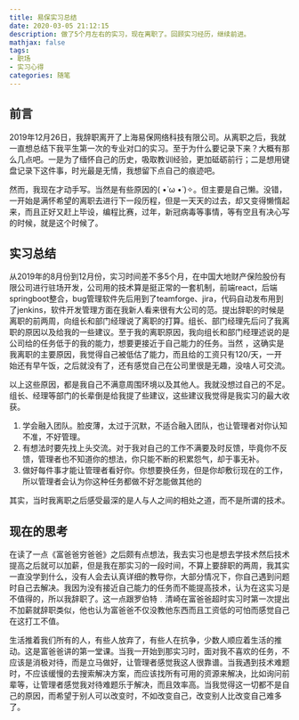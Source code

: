 ```yaml
---
title: 易保实习总结
date: 2020-03-05 21:12:15
description: 做了5个月左右的实习，现在离职了。回顾实习经历，继续前进。
mathjax: false
tags:
- 职场
- 实习心得
categories: 随笔
---
```

## 前言

2019年12月26日，我辞职离开了上海易保网络科技有限公司。从离职之后，我就一直想总结下我平生第一次的专业对口的实习。至于为什么要记录下来？大概有那么几点吧。一是为了缅怀自己的历史，吸取教训经验，更加砥砺前行；二是想用键盘记录下这件事，时光最是无情，我想留下点自己的痕迹吧。

然而，我现在才动手写。当然是有些原因的( •̀ ω •́ )✧。但主要是自己懒。没错，一开始是满怀希望的离职去进行下一段历程，但是一天天的过去，却又变得懒惰起来，而且正好又赶上毕设，编程比赛，过年，新冠病毒等事情，等有空且有决心写的时候，就是这个时候了。

## 实习总结

从2019年的8月份到12月份，实习时间差不多5个月，在中国大地财产保险股份有限公司进行驻场开发，公司用的技术算是挺正常的一套机制，前端react，后端springboot整合，bug管理软件先后用到了teamforge、jira，代码自动发布用到了jenkins，软件开发管理方面在我新人看来很有大公司的范。提出辞职的时候是离职的前两周，向组长和部门经理说了离职的打算。组长、部门经理先后问了我离职的原因以及给我的一些建议。至于我的离职原因，我向组长和部门经理述说的是公司给的任务低于的我的能力，想要更接近于自己能力的任务。当然 ，这确实是我离职的主要原因，我觉得自己被低估了能力，而且给的工资只有120/天，一开始还有早午饭，之后就没有了，还有感觉自己在公司里很是无趣，没啥人可交流。

以上这些原因，都是我自己不满意周围环境以及其他人。我就没想过自己的不足。组长、经理等部门的长辈倒是给我提了些建议，这些建议我觉得是我实习的最大收获。

1. 学会融入团队。脸皮薄，太过于沉默，不适合融入团队，也让管理者对你认知不准，不好管理。
2. 有想法时要先找上头交流。对于我对自己的工作不满要及时反馈，毕竟你不反馈，管理者也不知道你的想法，你只能不断的积累怨气，却于事无补。
3. 做好每件事才能让管理者看好你。你想要换任务，但是你却敷衍现在的工作，所以管理者会认为你这种任务都做不好怎能做其他的

其实，当时我离职之后感受最深的是人与人之间的相处之道，而不是所谓的技术。

## 现在的思考

在读了一点《富爸爸穷爸爸》之后颇有点想法，我去实习也是想去学技术然后技术提高之后就可以加薪，但是我在那实习的一段时间，不算上要辞职的两周，我其实一直没学到什么，没有人会去认真详细的教导你，大部分情况下，你自己遇到问题时自己去解决。我因为没有接近自己能力的任务而不能提高技术，认为在这实习是不值得的，所以我辞职了。这一点跟罗伯特﹒清崎在富爸爸超时实习时第一次提出不加薪就辞职类似，他也认为富爸爸不仅没教他东西而且工资低的可怕而感觉自己在这打工不值。

生活推着我们所有的人，有些人放弃了，有些人在抗争，少数人顺应着生活的推动。这是富爸爸讲的第一堂课。当我一开始到那实习时，面对我不喜欢的任务，不应该是消极对待，而是立马做好，让管理者感觉我这人很靠谱。当我遇到技术难题时，不应该缓慢的去搜索解决方案，而应该找所有可用的资源来解决，比如询问前辈等，让管理者感觉我对待难题乐于解决，而且效率高。当我觉得这一切都不是自己的原因，而希望于别人可以改变时，不如改变自己，改变别人比改变自己难多了。